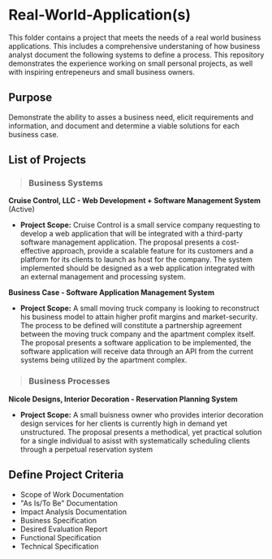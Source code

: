 # Real-World-Application(s)

This folder contains a project that meets the needs of a real world business applications. This includes a comprehensive understaning of how business analyst document the following systems to define a process. This repository demonstrates the experience working on small personal projects, as well with inspiring entrepeneurs and small business owners.

## Purpose

Demonstrate the ability to asses a business need, elicit requirements and information, and document and determine a viable solutions for each business case.

## List of Projects

>### Business Systems

__Cruise Control, LLC - Web Development + Software Management System__ (Active)

- __Project Scope:__
   Cruise Control is a small service company requesting to develop a web application that will be integrated with a third-party software management application. The proposal        presents a cost-effective approach, provide a scalable feature for its customers and a platform for its clients to launch as host for the company. The system implemented        should be designed as a web application integrated with an external management and processing system. 

__Business Case - Software Application Management System__

- __Project Scope:__
   A small moving truck company is looking to reconstruct his business model to attain higher profit margins and market-security. The process to be defined will constitute a        partnership agreement between the moving truck company and the apartment complex itself. The proposal presents a software application to be implemented, the software            application will receive data through an API from the current systems being utilized by the apartment complex.
   
>### Business Processes

__Nicole Designs, Interior Decoration - Reservation Planning System__ 

- __Project Scope:__
   A small buisness owner who provides interior decoration design services for her clients is currently high in demand yet unstructured. The proposal presents a methodical, yet practical solution for a single individual to asisst with systematically scheduling clients through a perpetual reservation system

## Define Project Criteria

- Scope of Work Documentation
- "As Is/To Be" Documentation
- Impact Analysis Documentation
- Business Specification
- Desired Evaluation Report
- Functional Specification
- Technical Specification
   

